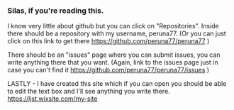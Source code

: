 ### Silas, if you're reading this.

I know very little about github but you can click on "Repositories". Inside there should be a repository with my username, peruna77. 
(Or you can just click on this link to get there https://github.com/peruna77/peruna77 )

There should be an "issues" page where you can submit issues, you can write anything there that you want.
(Again, link to the issues page just in case you can't find it https://github.com/peruna77/peruna77/issues )

LASTLY - I have created this site which if you can open you should be able to edit the text box and I'll see anything you write there.
https://ljst.wixsite.com/my-site
